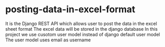 # posting-data-in-excel-format
It is the Django REST API which allows user to post the data in the excel sheet format 
The excel data will be stored in the django database
In this project we use cusotom user model instead of django default user model
The user model uses email as username
